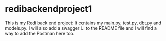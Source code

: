 # redibackendproject1
This is my Redi back end project: It contains my main.py, test.py, dbt.py and models.py. I will also add a swagger UI to the README file and I will find a way to add the Postman here too. 
